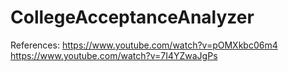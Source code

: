 # CollegeAcceptanceAnalyzer

References:
https://www.youtube.com/watch?v=pOMXkbc06m4
https://www.youtube.com/watch?v=7I4YZwaJgPs
